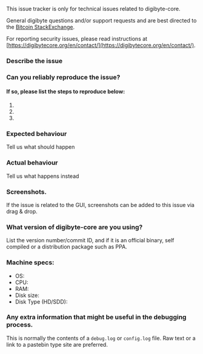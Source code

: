 <!--- Remove sections that do not apply -->

This issue tracker is only for technical issues related to digibyte-core.

General digibyte questions and/or support requests and are best directed to the [Bitcoin StackExchange](https://digibyte.stackexchange.com).

For reporting security issues, please read instructions at [https://digibytecore.org/en/contact/](https://digibytecore.org/en/contact/).

### Describe the issue

### Can you reliably reproduce the issue?
#### If so, please list the steps to reproduce below:
1.
2.
3.

### Expected behaviour
Tell us what should happen

### Actual behaviour
Tell us what happens instead

### Screenshots.
If the issue is related to the GUI, screenshots can be added to this issue via drag & drop.

### What version of digibyte-core are you using?
List the version number/commit ID, and if it is an official binary, self compiled or a distribution package such as PPA.

### Machine specs:
- OS:
- CPU:
- RAM:
- Disk size:
- Disk Type (HD/SDD):

### Any extra information that might be useful in the debugging process.
This is normally the contents of a `debug.log` or `config.log` file. Raw text or a link to a pastebin type site are preferred.
